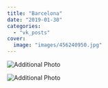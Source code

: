 ```yaml
---
title: "Barcelona"
date: "2019-01-30"
categories: 
  - "vk_posts"
cover:
  image: "images/456240950.jpg"
---
```


![Additional Photo](https://vodpop.ru/wp-content/uploads/2023/07/456240951.jpg)

![Additional Photo](https://vodpop.ru/wp-content/uploads/2023/07/456240952.jpg)
